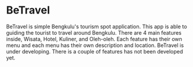 # BeTravel
BeTravel is simple Bengkulu's tourism spot application. This app is able to guiding the tourist to travel around Bengkulu.
There are 4 main features inside, Wisata, Hotel, Kuliner, and Oleh-oleh. Each feature has their own menu and each menu has their own description and location.
BeTravel is under developing. There is a couple of features has not been developed yet.
